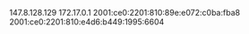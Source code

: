 147.8.128.129 172.17.0.1 2001:ce0:2201:810:89e:e072:c0ba:fba8 2001:ce0:2201:810:e4d6:b449:1995:6604
